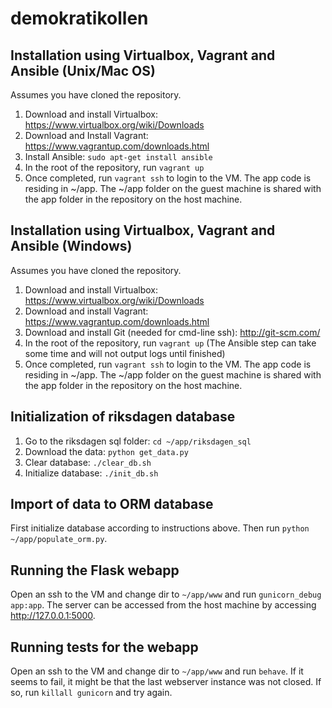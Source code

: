 demokratikollen
===============

## Installation using Virtualbox, Vagrant and Ansible (Unix/Mac OS)

Assumes you have cloned the repository.

1. Download and install Virtualbox: https://www.virtualbox.org/wiki/Downloads
2. Download and Install Vagrant: https://www.vagrantup.com/downloads.html 
3. Install Ansible: `sudo apt-get install ansible`
4. In the root of the repository, run `vagrant up`
5. Once completed, run `vagrant ssh` to login to the VM. The app code is residing in ~/app. The ~/app folder on the guest machine is shared with the app folder in the repository on the host machine.

## Installation using Virtualbox, Vagrant and Ansible (Windows)
Assumes you have cloned the repository.

1. Download and install Virtualbox: https://www.virtualbox.org/wiki/Downloads
2. Download and install Vagrant: https://www.vagrantup.com/downloads.html 
3. Download and install Git (needed for cmd-line ssh): http://git-scm.com/
4. In the root of the repository, run `vagrant up` (The Ansible step can take some time and will not output logs until finished)
5. Once completed, run `vagrant ssh` to login to the VM. The app code is residing in ~/app. The ~/app folder on the guest machine is shared with the app folder in the repository on the host machine.

## Initialization of riksdagen database
1. Go to the riksdagen sql folder: `cd ~/app/riksdagen_sql`
2. Download the data: `python get_data.py`
3. Clear database: `./clear_db.sh`
4. Initialize database: `./init_db.sh`

## Import of data to ORM database
First initialize database according to instructions above. Then run `python ~/app/populate_orm.py`.

## Running the Flask webapp
Open an ssh to the VM and change dir to `~/app/www` and run `gunicorn_debug app:app`. The server can be accessed from the host machine by accessing http://127.0.0.1:5000.

## Running tests for the webapp
Open an ssh to the VM and change dir to `~/app/www` and run `behave`. If it seems to fail, it might be that the last webserver instance was not closed. If so, run `killall gunicorn` and try again.
